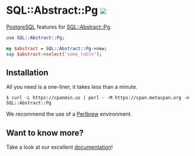 
# SQL::Abstract::Pg [![](https://github.com/mojolicious/sql-abstract-pg/workflows/linux/badge.svg)](https://github.com/mojolicious/sql-abstract-pg/actions)

  [PostgreSQL](https://www.postgresql.org) features for [SQL::Abstract::Pg](https://metacpan.org/pod/SQL::Abstract::Pg).

```perl
use SQL::Abstract::Pg;

my $abstract = SQL::Abstract::Pg->new;
say $abstract->select('some_table');
```

## Installation

  All you need is a one-liner, it takes less than a minute.

    $ curl -L https://cpanmin.us | perl - -M https://cpan.metacpan.org -n SQL::Abstract::Pg

  We recommend the use of a [Perlbrew](http://perlbrew.pl) environment.

## Want to know more?

  Take a look at our excellent
  [documentation](https://mojolicious.org/perldoc/SQL/Abstract/Pg)!
